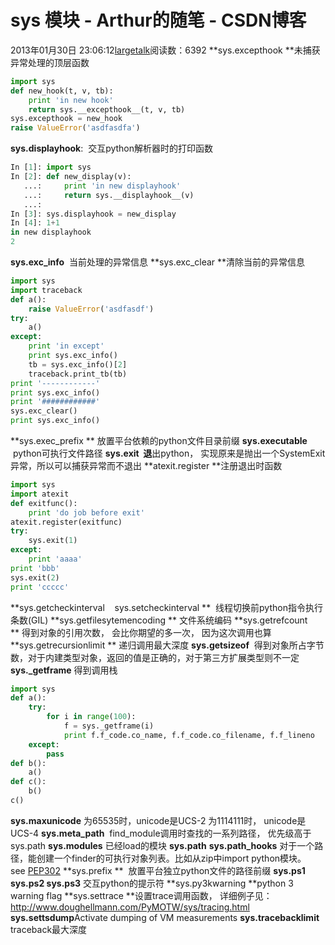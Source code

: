 # sys 模块 - Arthur的随笔 - CSDN博客
2013年01月30日 23:06:12[largetalk](https://me.csdn.net/largetalk)阅读数：6392
**sys.excepthook **未捕获异常处理的顶层函数
```python
import sys
def new_hook(t, v, tb):
    print 'in new hook'
    return sys.__excepthook__(t, v, tb)
sys.excepthook = new_hook
raise ValueError('asdfasdfa')
```
**sys.displayhook**:  交互python解析器时的打印函数
```python
In [1]: import sys
In [2]: def new_display(v):
   ...:     print 'in new displayhook'
   ...:     return sys.__displayhook__(v)
   ...: 
In [3]: sys.displayhook = new_display
In [4]: 1+1
in new displayhook
2
```
**sys.exc_info**  当前处理的异常信息
**sys.exc_clear **清除当前的异常信息
```python
import sys
import traceback
def a():
    raise ValueError('asdfasdf')
try:
    a()
except:
    print 'in except'
    print sys.exc_info()
    tb = sys.exc_info()[2]
    traceback.print_tb(tb)
print '------------'
print sys.exc_info()
print '############'
sys.exc_clear()
print sys.exc_info()
```
**sys.exec_prefix ** 放置平台依赖的python文件目录前缀
**sys.executable**  python可执行文件路径
**sys.exit  退**出python， 实现原来是抛出一个SystemExit异常，所以可以捕获异常而不退出
**atexit.register **注册退出时函数
```python
import sys
import atexit
def exitfunc():
    print 'do job before exit'
atexit.register(exitfunc)
try:
    sys.exit(1)
except:
    print 'aaaa'
print 'bbb'
sys.exit(2)
print 'ccccc'
```
**sys.getcheckinterval    sys.setcheckinterval **  线程切换前python指令执行条数(GIL)
**sys.getfilesytemencoding ** 文件系统编码
**sys.getrefcount ** 得到对象的引用次数， 会比你期望的多一次， 因为这次调用也算
**sys.getrecursionlimit ** 递归调用最大深度
**sys.getsizeof**  得到对象所占字节数，对于内建类型对象，返回的值是正确的，对于第三方扩展类型则不一定
**sys._getframe** 得到调用栈
```python
import sys
def a():
    try:
        for i in range(100):
            f = sys._getframe(i)
            print f.f_code.co_name, f.f_code.co_filename, f.f_lineno
    except:
        pass
def b():
    a()
def c():
    b()
c()
```
**sys.maxunicode** 为65535时，unicode是UCS-2 为1114111时， unicode是UCS-4
**sys.meta_path**  find_module调用时查找的一系列路径， 优先级高于sys.path
**sys.modules** 已经load的模块
**sys.path**
**sys.path_hooks** 对于一个路径，能创建一个finder的可执行对象列表。比如从zip中import python模块。 see [PEP302](http://www.python.org/dev/peps/pep-0302/)
**sys.prefix **  放置平台独立python文件的路径前缀
**sys.ps1 sys.ps2 sys.ps3** 交互python的提示符
**sys.py3kwarning **python 3 warning flag
**sys.settrace **设置trace调用函数， 详细例子见：http://www.doughellmann.com/PyMOTW/sys/tracing.html
**sys.settsdump**Activate dumping of VM measurements
**sys.tracebacklimit** traceback最大深度
